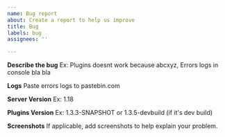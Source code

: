 ```yaml
---
name: Bug report
about: Create a report to help us improve
title: Bug
labels: bug
assignees: ''

---
```


**Describe the bug**
Ex: Plugins doesnt work because abcxyz, Errors logs in console bla bla

**Logs**
Paste errors logs to pastebin.com

**Server Version**
Ex: 1.18

**Plugins Version**
Ex: 1.3.3-SNAPSHOT or 1.3.5-devbuild (if it's dev build)

**Screenshots**
If applicable, add screenshots to help explain your problem.
